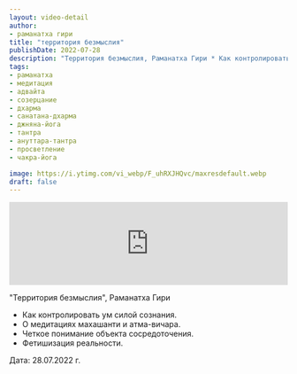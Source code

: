 ```yaml
---
layout: video-detail
author:
- раманатха гири
title: "территория безмыслия"
publishDate: 2022-07-28
description: "Территория безмыслия, Раманатха Гири * Как контролировать ум силой сознания. * О медитациях махашанти и атма-вичара. * Четкое понимание объекта сосредоточения. * Фетишизация реальности.   Дата  28.07.2022 г."
tags: 
- раманатха
- медитация
- адвайта
- созерцание
- дхарма
- санатана-дхарма
- джняна-йога
- тантра
- ануттара-тантра
- просветление
- чакра-йога

image: https://i.ytimg.com/vi_webp/F_uhRXJHQvc/maxresdefault.webp
draft: false
---
```


<iframe width="100%" src="https://www.youtube.com/embed/F_uhRXJHQvc" frameborder="0" allowfullscreen=""></iframe> 

 "Территория безмыслия", Раманатха Гири

* Как контролировать ум силой сознания.
* О медитациях махашанти и атма-вичара.
* Четкое понимание объекта сосредоточения.
* Фетишизация реальности.

  
 Дата: 28.07.2022 г.

  

 